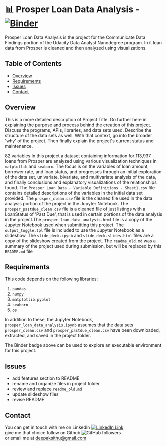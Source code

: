 
# :bar_chart: Prosper Loan Data Analysis -  [![Binder](https://mybinder.org/badge_logo.svg)](https://mybinder.org/v2/gh/deepaksithu/Communicate_Data_Findings_Project/master?filepath=prosper_loan_data_analysis.ipynb)
Prosper Loan Data Analysis is the project for the Communicate Data Findings portion of the Udacity Data Analyst Nanodegree program. In it loan data from Prosper is cleaned and then analyzed using visualizations.

## Table of Contents
- [Overview](#overview)
- [Requirements](#requirements) 
- [Issues](#issues) 
- [Contact](#contact)

## Overview
This is a more detailed description of Project Title. Go further here in explaining the purpose and process behind the creation of this project. Discuss the programs, APIs, libraries, and data sets used. Describe the structure of the data sets as well. With that context, go into the broader 'why' of the project. Then finally explain the project's current status and maintenance. 

82 variables
In this project a dataset containing information for 113,937 loans from Prosper are analyzed using various visualization techniques in `matplotlib` and `seaborn`. The focus is on the variables of loan amount, borrower rate, and loan status, and progresses through an initial exploration of the data set, univariate, bivariate, and multivariate analysis of the data, and finally conclusions and explanatory visualizations of the relationships found. The `Prosper Loan Data - Variable Definitions - Sheet1.csv` file contains detailed descriptions of the variables in the initial data set provided. The `prosper_clean.csv` file is the cleaned file used in the data analysis portion of the project in the Jupyter Notebook. The `prosper_pastdue_clean.csv` file is a cleaned file of just listings with a LoanStatus of 'Past Due', that is used in certain portions of the data analysis in the project.The `prosper_loan_data_analysis.html` file is a copy of the Jupyter Notebook used when submitting this project. The `output_toggle.tpl` file is included to use the Jupyter Notebook as a slideshow. The `slide_deck.ipynb`  and `slide_deck.slides.html` files are a copy of the slideshow created from the project. The `readme_old.md` was a summary of the project used during submission, but will be replaced by this `README.md` file

## Requirements
This code depends on the following libraries:
1. `pandas`
2. `numpy`
3. `matplotlib.pyplot`
4. `seaborn`
5. `os`

In addition to these, the Jupyter Notebook, `prosper_loan_data_analysis.ipynb` assumes that the data sets `prosper_clean.csv` and `prosper_pastdue_clean.csv`  have been downloaded, extracted, and saved in the project folder.

The Binder badge above can be used to explore an executable environment for this project. 

## Issues

- add features section to README
- rename and organize files in project folder
- review and replace `readme_old.md`
- update slideshow files
- revise README

## Contact
You can get in touch with me on LinkedIn [![LinkedIn Link](https://img.shields.io/badge/Connect-deepaksithu-blue.svg?logo=linkedin&longCache=true&style=social&label=Connect
)](https://www.linkedin.com/in/deepaksithu) <br>
give me that choice follow on Github      ![GitHub followers](https://img.shields.io/github/followers/deepaksithu?style=social)<br>
or email me at deepaksithu@gmail.com.
